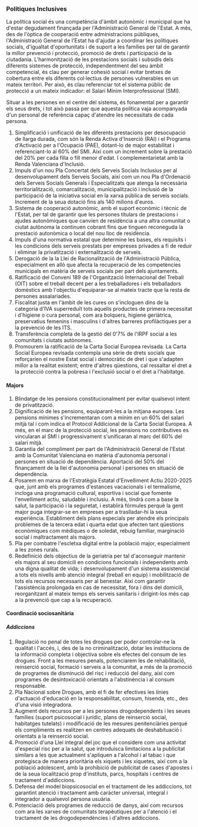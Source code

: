 ### Polítiques Inclusives
La política social és una competència d'àmbit autonòmic i municipal que ha d'estar degudament finançada per l'Administració General de l'Estat. A més, des de l'òptica de cooperació entre administracions públiques, l'Administració General de l'Estat ha d'ajudar a coordinar les polítiques socials, d'igualtat d'oportunitats i de suport a les famílies per tal de garantir la millor prevenció i protecció, promoció de drets i participació de la ciutadania. L'harmonització de les prestacions socials i subsidis dels diferents sistemes de protecció, independentment del seu àmbit competencial, és clau per generar cohesió social i evitar bretxes de cobertura entre els diferents col·lectius de persones vulnerables en un mateix territori. Per això, és clau referenciar tot el sistema públic de protecció a un mateix indicador: el Salari Mínim Interprofessional (SMI).

Situar a les persones en el centre del sistema, és fonamental per a garantir els seus drets, i tot això passa per que aquesta política vaja acompanyada d'un personal de referència capaç d'atendre les necessitats de cada persona.

1. Simplificació i unificació de les diferents prestacions per desocupació de llarga durada, com són la Renda Activa d'Inserció (RAI) i el Programa d'Activació per a l'Ocupació (PAE), dotant-lo de major estabilitat i referenciant-lo al 60% del SMI. Així com un increment sobre la prestació del 20% per cada filla o fill menor d'edat. I complementarietat amb la Renda Valenciana d'Inclusió.
2. Impuls d'un nou Pla Concertat dels Serveis Socials Inclusius per al desenvolupament dels Serveis Socials, així com un nou Pla d'Ordenació dels Serveis Socials Generals i Especialitzats que atenga la necessària territorialització, comarcalització, municipalització i inclusió de la participació de la iniciativa social en la xarxa pública de serveis socials. Increment de la seua dotació fins als 140 milions d'euros.
3. Sistema de cooperació autonòmic, amb el suport econòmic i tècnic de l'Estat, per tal de garantir que les persones titulars de prestacions i ajudes autonòmiques que canvien de residència a una altra comunitat o ciutat autònoma la continuen cobrant fins que tinguen reconeguda la prestació autonòmica o local del nou lloc de residència.
4. Impuls d'una normativa estatal que determine les bases, els requisits i les condicions dels serveis prestats per empreses privades a fi de reduir i eliminar la privatització i externalització de serveis.
5. Derogació de la la Llei de Racionalització de l'Administració Pública, especialment en allò que afecta la recuperació de les competències municipals en matèria de serveis socials per part dels ajuntaments.
6. Ratificació del Conveni 189 de l'Organització Internacional del Treball (OIT) sobre el treball decent per a les treballadores i els treballadors domèstics amb l'objectiu d'equiparar-se al mateix tracte que la resta de persones assalariades.
7. Fiscalitat justa en l'àmbit de les cures on s'incloguen dins de la categoria d'IVA superreduït tots aquells productes de primera necessitat i d'higiene o cura personal, com ara bolquers, higiene geriàtrica, preservatius femenins i masculins i d'altres barreres profilàctiques per a la prevenció de les ITS.
8. Transferència completa de la gestió del 0'7% de l'IRPF social a les comunitats i ciutats autònomes.
9. Promourem la ratificació de la Carta Social Europea revisada. La Carta Social Europea revisada contempla una sèrie de drets socials que reforçarien el nostre Estat social i democràtic de dret i que s'adapten millor a la realitat existent; entre d'altres qüestions, cal ressaltar el dret a la protecció contra la pobresa i l'exclusió social o el dret a l'habitatge.

#### Majors
1. Blindatge de les pensions constitucionalment per evitar qualsevol intent de privatització.
2. Dignificació de les pensions, equiparant-les a la mitjana europea. Les pensions mínimes s'incrementaran com a mínim en un 60% del salari mitjà tal i com indica el Protocol Addicional de la Carta Social Europea. A més, en el marc de la protecció social, les pensions no contributives es vincularan al SMI i progressivament s'unificaran al marc del 60% del salari mitjà.
3. Garantia del compliment per part de l'Administració General de l'Estat amb la Comunitat Valenciana en matèria d'autonomia personal i persones en situació de dependència. Aportació del 50% del finançament de la llei d'autonomia personal i persones en situació de dependència.
4. Posarem en marxa de l'Estratègia Estatal d'Envelliment Actiu 2020-2025 que, junt amb els programes d'estances vacacionals i el termalisme, incloga una programació cultural, esportiva i social que fomente l'envelliment actiu, saludable i inclusiu. A més, tindrà com a base la salut, la participació i la seguretat, i establirà fórmules perquè la gent major puga integrar-se en empreses per a traslladar-hi la seua experiència. Establiment dels plans especials per atendre els principals problemes de la tercera edat i quarta edat que afecten tant qüestions econòmiques com mèdiques o de soledat, rebuig familiar, marginació social i maltractament als majors.
5. Pla per combatre l'escletxa digital entre la població major, especialment a les zones rurals.
6. Redefinició dels objectius de la geriatria per tal d'aconseguir mantenir els majors al seu domicili en condicions funcionals i independents amb una digna qualitat de vida; i desenvolupament d'un sistema assistencial a tots els nivells amb atenció integral (treball en equip) i mobilització de tots els recursos necessaris per al benestar. Així com garantir l'assistència prolongada en cas de necessitat, fora i dins del domicili, reorganitzant al mateix temps els serveis sanitaris i dirigint-los més cap a la prevenció que cap a la recuperació.

#### Coordinació sociosanitària
##### Addiccions
1. Regulació no penal de totes les drogues per poder controlar-ne la qualitat i l'accés, i, des de la no criminalització, dotar les institucions de la informació completa i objectiva sobre els efectes del consum de les drogues. Front a les mesures penals, potenciarem les de rehabilitació, reinserció social, formació i serveis a la comunitat, a més de la promoció de programes de disminució del risc i reducció del dany, així com programes de desintoxicació orientats a l'abstinència i al consum responsable.
2. Pla Nacional sobre Drogues, amb el fi de fer efectives les línies d'actuació d'educació en la responsabilitat, consum, hisenda, etc., des d'una visió integradora.
3. Augment dels recursos per a les persones drogodependents i les seues famílies (suport psicosocial i jurídic, plans de reinserció social, habitatges tutelats) i modificació de les mesures penitenciàries perquè els compliments es realitzen en centres adequats de deshabituació i orientats a la reinserció social.
4. Promoció d'una Llei integral del joc que el considere com una activitat d'especial risc per a la salut, que introduisca limitacions a la publicitat similars a les que actualment s'apliquen a l'alcohol i al tabac i que protegisca de manera prioritària els xiquets i les xiquetes, així com a la població adolescent, amb la prohibició de publicitat de cases d'apostes i de la seua localització prop d'instituts, parcs, hospitals i centres de tractament d'addiccions.
5. Defensa del model biopsicosocial en el tractament de les addiccions, tot garantint atenció i tractament amb caràcter universal, integral i integrador a qualsevol persona usuària.
6. Potenciació dels programes de reducció de danys, així com recursos com ara les xarxes de comunitats terapèutiques per a l'atenció i el tractament de les drogodependències i d'altres addiccions.
